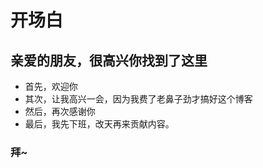 # 开场白
## 亲爱的朋友，很高兴你找到了这里
* 首先，欢迎你
* 其次，让我高兴一会，因为我费了老鼻子劲才搞好这个博客
* 然后，再次感谢你
* 最后，我先下班，改天再来贡献内容。

### 拜~

